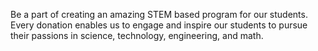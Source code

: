 Be a part of creating an amazing STEM based program for our students. Every donation enables us to engage and inspire our students to pursue their passions in science, technology, engineering, and math.
